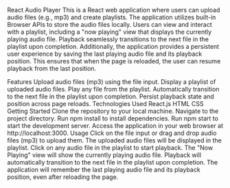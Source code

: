 React Audio Player
This is a React web application where users can upload audio files (e.g., mp3) and create playlists. The application utilizes built-in Browser APIs to store the audio files locally. Users can view and interact with a playlist, including a "now playing" view that displays the currently playing audio file. Playback seamlessly transitions to the next file in the playlist upon completion. Additionally, the application provides a persistent user experience by saving the last playing audio file and its playback position. This ensures that when the page is reloaded, the user can resume playback from the last position.

Features
Upload audio files (mp3) using the file input.
Display a playlist of uploaded audio files.
Play any file from the playlist.
Automatically transition to the next file in the playlist upon completion.
Persist playback state and position across page reloads.
Technologies Used
React.js
HTML
CSS
Getting Started
Clone the repository to your local machine.
Navigate to the project directory.
Run npm install to install dependencies.
Run npm start to start the development server.
Access the application in your web browser at http://localhost:3000.
Usage
Click on the file input or drag and drop audio files (mp3) to upload them.
The uploaded audio files will be displayed in the playlist.
Click on any audio file in the playlist to start playback.
The "Now Playing" view will show the currently playing audio file.
Playback will automatically transition to the next file in the playlist upon completion.
The application will remember the last playing audio file and its playback position, even after reloading the page.



